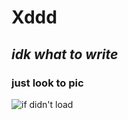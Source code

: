 # Xddd
## *idk what to write*
### just look to pic
![if didn't load](https://learn.algoritmika.org/uploads/student/1035268/6796b5720a3a1.png)
